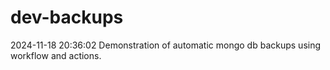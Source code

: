 # dev-backups
2024-11-18 20:36:02 Demonstration of automatic mongo db backups using workflow and actions.
